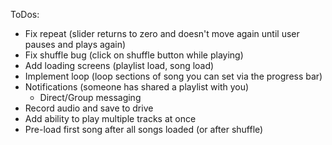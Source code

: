 ToDos:

- Fix repeat (slider returns to zero and doesn't move again until user pauses and plays again)
- Fix shuffle bug (click on shuffle button while playing)
- Add loading screens (playlist load, song load)
- Implement loop (loop sections of song you can set via the progress bar)
- Notifications (someone has shared a playlist with you)
    - Direct/Group messaging
- Record audio and save to drive
- Add ability to play multiple tracks at once
- Pre-load first song after all songs loaded (or after shuffle)
